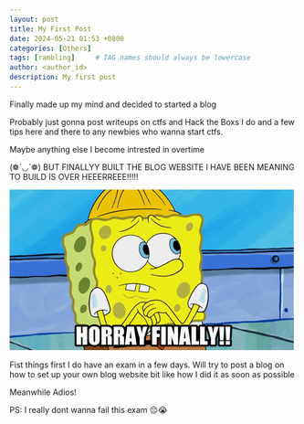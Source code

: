```yaml
---
layout: post
title: My First Post
date: 2024-05-21 01:53 +0800
categories: [Others]
tags: [rambling]     # TAG names should always be lowercase
author: <author_id> 
description: My first post 
---
```


Finally made up my mind and decided to started a blog

Probably just gonna post writeups on ctfs and Hack the Boxs I do and a few tips here and there to any newbies who wanna start ctfs.

Maybe anything else I become intrested in overtime

(❁´◡`❁) BUT FINALLYY BUILT THE BLOG WEBSITE I HAVE BEEN MEANING TO BUILD IS OVER HEEERREEE!!!!!

![Alt text](assets\img\spongebob-squarepants.gif)


Fist things first I do have an exam in a few days. Will try to post a blog on how to set up your own blog website bit like how I did it as soon as possible


Meanwhile Adios!

PS: I really dont wanna fail this exam 😔😭
